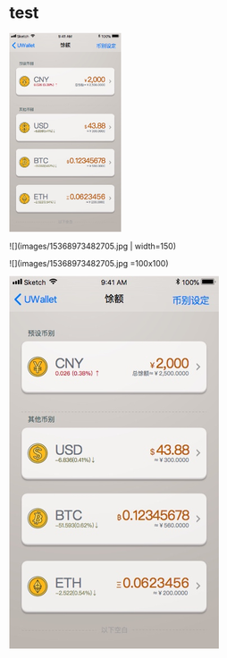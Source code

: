 # test



<img src="images/15368973482705.jpg" width="200">

![](images/15368973482705.jpg | width=150)

![](images/15368973482705.jpg =100x100)

![w200](images/15368973482705.jpg)






